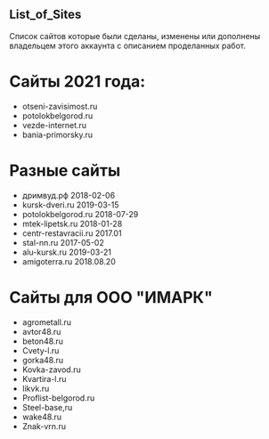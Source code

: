 ## List_of_Sites
Список сайтов которые были сделаны, изменены или дополнены владельцем этого аккаунта с описанием проделанных работ.
# Сайты 2021 года:
- otseni-zavisimost.ru
- potolokbelgorod.ru
- vezde-internet.ru
- bania-primorsky.ru

# Разные сайты
- дримвуд.рф	2018-02-06
- kursk-dveri.ru	2019-03-15
- potolokbelgorod.ru	 2018-07-29
- mtek-lipetsk.ru	 2018-01-28
- centr-restavracii.ru	2017.01
- stal-nn.ru	2017-05-02
- alu-kursk.ru	 2019-03-21
- amigoterra.ru	 2018.08.20

# Сайты для ООО "ИМАРК" 
- agrometall.ru
- avtor48.ru
- beton48.ru
- Cvety-l.ru
- gorka48.ru
- Kovka-zavod.ru
- Kvartira-l.ru
- likvk.ru
- Proflist-belgorod.ru
- Steel-base,ru
- wake48.ru
- Znak-vrn.ru

